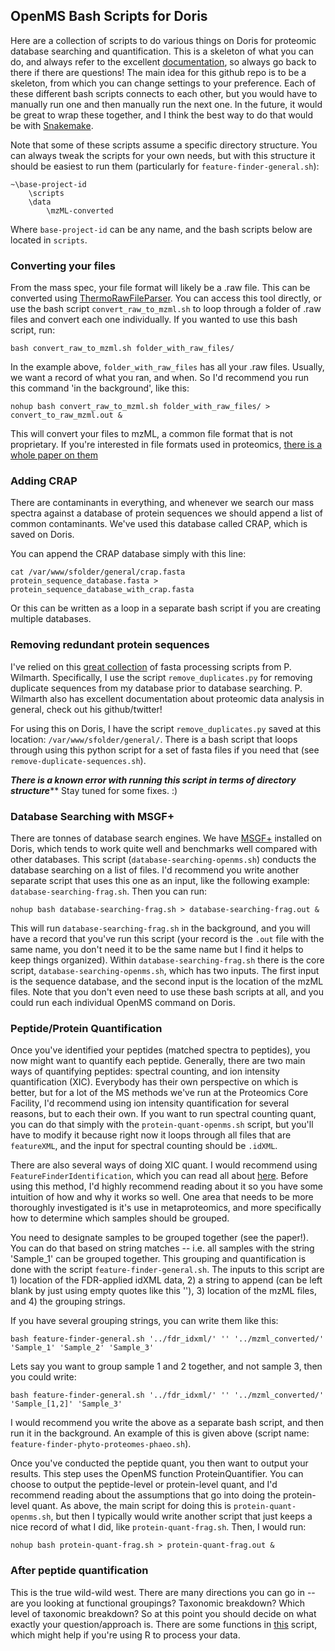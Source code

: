 ## OpenMS Bash Scripts for Doris

Here are a collection of scripts to do various things on Doris for proteomic database searching and quantification. This is a skeleton of what you can do, and always refer to the excellent [documentation](https://www.openms.de/getting-started/command-line-and-visualisations/), so always go back to there if there are questions! The main idea for this github repo is to be a skeleton, from which you can change settings to your preference. Each of these different bash scripts connects to each other, but you would have to manually run one and then manually run the next one. In the future, it would be great to wrap these together, and I think the best way to do that would be with [Snakemake](https://snakemake.readthedocs.io/en/stable/).

Note that some of these scripts assume a specific directory structure. You can always tweak the scripts for your own needs, but with this structure it should be easiest to run them (particularly for `feature-finder-general.sh`):

```
~\base-project-id
    \scripts
    \data
        \mzML-converted
```
 
Where `base-project-id` can be any name, and the bash scripts below are located in `scripts`.


### Converting your files

From the mass spec, your file format will likely be a .raw file. This can be converted using [ThermoRawFileParser](https://pubs.acs.org/doi/10.1021/acs.jproteome.9b00328). You can access this tool directly, or use the bash script `convert_raw_to_mzml.sh` to loop through a folder of .raw files and convert each one individually. If you wanted to use this bash script, run:

```
bash convert_raw_to_mzml.sh folder_with_raw_files/
```

In the example above, `folder_with_raw_files` has all your .raw files. Usually, we want a record of what you ran, and when. So I'd recommend you run this command 'in the background', like this:

```
nohup bash convert_raw_to_mzml.sh folder_with_raw_files/ > convert_to_raw_mzml.out &
```

This will convert your files to mzML, a common file format that is not proprietary. If you're interested in file formats used in proteomics, [there is a whole paper on them](https://www.mcponline.org/article/S1535-9476(20)33457-5/fulltext)

### Adding CRAP

There are contaminants in everything, and whenever we search our mass spectra against a database of protein sequences we should append a list of common contaminants. We've used this database called CRAP, which is saved on Doris.

You can append the CRAP database simply with this line:

```
cat /var/www/sfolder/general/crap.fasta protein_sequence_database.fasta > protein_sequence_database_with_crap.fasta
```

Or this can be written as a loop in a separate bash script if you are creating multiple databases.

### Removing redundant protein sequences

I've relied on this [great collection](https://github.com/pwilmart/fasta_utilities) of fasta processing scripts from P. Wilmarth. Specifically, I use the script `remove_duplicates.py` for removing duplicate sequences from my database prior to database searching. P. Wilmarth also has excellent documentation about proteomic data analysis in general, check out his github/twitter! 

For using this on Doris, I have the script `remove_duplicates.py` saved at this location: `/var/www/sfolder/general/`. There is a bash script that loops through using this python script for a set of fasta files if you need that (see `remove-duplicate-sequences.sh`).

*******There is a known error with running this script in terms of directory structure********* Stay tuned for some fixes. :) 

### Database Searching with MSGF+

There are tonnes of database search engines. We have [MSGF+](https://www.nature.com/articles/ncomms6277) installed on Doris, which tends to work quite well and benchmarks well compared with other databases. This script (`database-searching-openms.sh`) conducts the database searching on a list of files. I'd recommend you write another separate script that uses this one as an input, like the following example: `database-searching-frag.sh`. Then you can run:

```
nohup bash database-searching-frag.sh > database-searching-frag.out &
```

This will run `database-searching-frag.sh` in the background, and you will have a record that you've run this script (your record is the `.out` file with the same name, you don't need it to be the same name but I find it helps to keep things organized). Within `database-searching-frag.sh` there is the core script, `database-searching-openms.sh`, which has two inputs. The first input is the sequence database, and the second input is the location of the mzML files. Note that you don't even need to use these bash scripts at all, and you could run each individual OpenMS command on Doris.

### Peptide/Protein Quantification

Once you've identified your peptides (matched spectra to peptides), you now might want to quantify each peptide. Generally, there are two main ways of quantifying peptides: spectral counting, and ion intensity quantification (XIC). Everybody has their own perspective on which is better, but for a lot of the MS methods we've run at the Proteomics Core Facility, I'd recommend using ion intensity quantification for several reasons, but to each their own. If you want to run spectral counting quant, you can do that simply with the `protein-quant-openms.sh` script, but you'll have to modify it because right now it loops through all files that are `featureXML`, and the input for spectral counting should be `.idXML`.

There are also several ways of doing XIC quant. I would recommend using `FeatureFinderIdentification`, which you can read all about [here](https://www.ncbi.nlm.nih.gov/pmc/articles/PMC5547443/). Before using this method, I'd highly recommend reading about it so you have some intuition of how and why it works so well. One area that needs to be more thoroughly investigated is it's use in metaproteomics, and more specifically how to determine which samples should be grouped. 

You need to designate samples to be grouped together (see the paper!). You can do that based on string matches -- i.e. all samples with the string 'Sample_1' can be grouped together. This grouping and quantification is done with the script `feature-finder-general.sh`. The inputs to this script are 1) location of the FDR-applied idXML data, 2) a string to append (can be left blank by just using empty quotes like this ''), 3) location of the mzML files, and 4) the grouping strings. 

If you have several grouping strings, you can write them like this:

```
bash feature-finder-general.sh '../fdr_idxml/' '' '../mzml_converted/' 'Sample_1' 'Sample_2' 'Sample_3'
``` 

Lets say you want to group sample 1 and 2 together, and not sample 3, then you could write:

```
bash feature-finder-general.sh '../fdr_idxml/' '' '../mzml_converted/' 'Sample_[1,2]' 'Sample_3'
```

I would recommend you write the above as a separate bash script, and then run it in the background. An example of this is given above (script name: `feature-finder-phyto-proteomes-phaeo.sh`).

Once you've conducted the peptide quant, you then want to output your results. This step uses the OpenMS function ProteinQuantifier. You can choose to output the peptide-level or protein-level quant, and I'd recommend reading about the assumptions that go into doing the protein-level quant. As above, the main script for doing this is `protein-quant-openms.sh`, but then I typically would write another script that just keeps a nice record of what I did, like `protein-quant-frag.sh`. Then, I would run:

```
nohup bash protein-quant-frag.sh > protein-quant-frag.out &
```

### After peptide quantification

This is the true wild-wild west. There are many directions you can go in -- are you looking at functional groupings? Taxonomic breakdown? Which level of taxonomic breakdown? So at this point you should decide on what exactly your question/approach is. There are some functions in [this](https://github.com/bertrand-lab/ross-sea-meta-omics/blob/main/scripts/post_processing_functions.R) script, which might help if you're using R to process your data.
